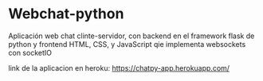 # Webchat-python
Aplicación web chat clinte-servidor, con backend en el framework flask de python y frontend HTML, CSS, y JavaScript qie implementa websockets con socketIO

link de la aplicacion en heroku: https://chatpy-app.herokuapp.com/
